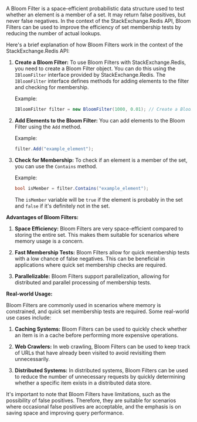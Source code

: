 A Bloom Filter is a space-efficient probabilistic data structure used to test whether an element is a member of a set. It may return false positives, but never false negatives. In the context of the StackExchange.Redis API, Bloom Filters can be used to improve the efficiency of set membership tests by reducing the number of actual lookups.

Here's a brief explanation of how Bloom Filters work in the context of the StackExchange.Redis API:

1. **Create a Bloom Filter:**
   To use Bloom Filters with StackExchange.Redis, you need to create a Bloom Filter object. You can do this using the `IBloomFilter` interface provided by StackExchange.Redis. The `IBloomFilter` interface defines methods for adding elements to the filter and checking for membership.

   Example:
   ```csharp
   IBloomFilter filter = new BloomFilter(1000, 0.01); // Create a Bloom Filter with capacity 1000 and false positive rate 0.01
   ```

2. **Add Elements to the Bloom Filter:**
   You can add elements to the Bloom Filter using the `Add` method.

   Example:
   ```csharp
   filter.Add("example_element");
   ```

3. **Check for Membership:**
   To check if an element is a member of the set, you can use the `Contains` method.

   Example:
   ```csharp
   bool isMember = filter.Contains("example_element");
   ```

   The `isMember` variable will be `true` if the element is probably in the set and `false` if it's definitely not in the set.

**Advantages of Bloom Filters:**

1. **Space Efficiency:**
   Bloom Filters are very space-efficient compared to storing the entire set. This makes them suitable for scenarios where memory usage is a concern.

2. **Fast Membership Tests:**
   Bloom Filters allow for quick membership tests with a low chance of false negatives. This can be beneficial in applications where quick set membership checks are required.

3. **Parallelizable:**
   Bloom Filters support parallelization, allowing for distributed and parallel processing of membership tests.

**Real-world Usage:**

Bloom Filters are commonly used in scenarios where memory is constrained, and quick set membership tests are required. Some real-world use cases include:

1. **Caching Systems:**
   Bloom Filters can be used to quickly check whether an item is in a cache before performing more expensive operations.

2. **Web Crawlers:**
   In web crawling, Bloom Filters can be used to keep track of URLs that have already been visited to avoid revisiting them unnecessarily.

3. **Distributed Systems:**
   In distributed systems, Bloom Filters can be used to reduce the number of unnecessary requests by quickly determining whether a specific item exists in a distributed data store.

It's important to note that Bloom Filters have limitations, such as the possibility of false positives. Therefore, they are suitable for scenarios where occasional false positives are acceptable, and the emphasis is on saving space and improving query performance.
